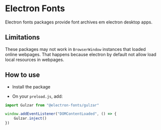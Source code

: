 # Electron Fonts

Electron fonts packages provide font archives em electron desktop apps.

## Limitations

These packages may not work in `BrowserWindow` instances that loaded online webpages. That happens because electron by default not allow load local resources in webpages.

## How to use

* Install the package

* On your `preload.js`, add:

```ts
import Gulzar from "@electron-fonts/gulzar"

window.addEventListener("DOMContentLoaded", () => {
    Gulzar.inject()
})
```